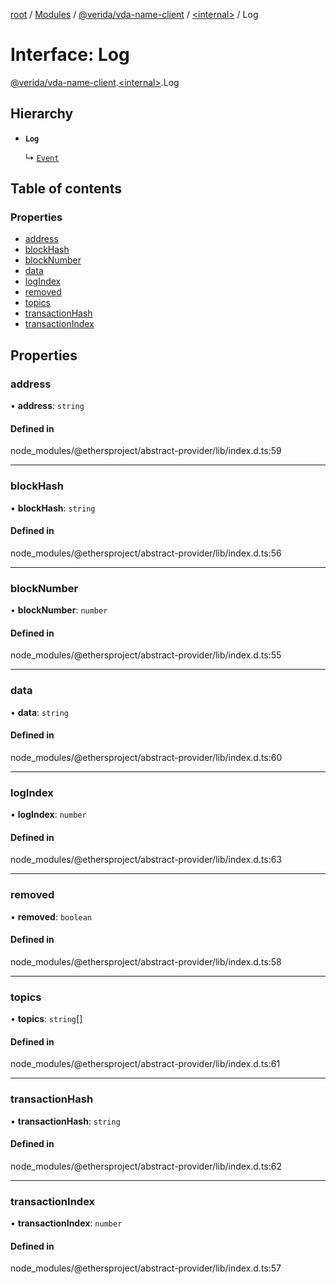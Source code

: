 [root](../README.md) / [Modules](../modules.md) / [@verida/vda-name-client](../modules/verida_vda_name_client.md) / [<internal\>](../modules/verida_vda_name_client._internal_.md) / Log

# Interface: Log

[@verida/vda-name-client](../modules/verida_vda_name_client.md).[<internal\>](../modules/verida_vda_name_client._internal_.md).Log

## Hierarchy

- **`Log`**

  ↳ [`Event`](verida_vda_name_client._internal_.Event.md)

## Table of contents

### Properties

- [address](verida_vda_name_client._internal_.Log.md#address)
- [blockHash](verida_vda_name_client._internal_.Log.md#blockhash)
- [blockNumber](verida_vda_name_client._internal_.Log.md#blocknumber)
- [data](verida_vda_name_client._internal_.Log.md#data)
- [logIndex](verida_vda_name_client._internal_.Log.md#logindex)
- [removed](verida_vda_name_client._internal_.Log.md#removed)
- [topics](verida_vda_name_client._internal_.Log.md#topics)
- [transactionHash](verida_vda_name_client._internal_.Log.md#transactionhash)
- [transactionIndex](verida_vda_name_client._internal_.Log.md#transactionindex)

## Properties

### address

• **address**: `string`

#### Defined in

node_modules/@ethersproject/abstract-provider/lib/index.d.ts:59

___

### blockHash

• **blockHash**: `string`

#### Defined in

node_modules/@ethersproject/abstract-provider/lib/index.d.ts:56

___

### blockNumber

• **blockNumber**: `number`

#### Defined in

node_modules/@ethersproject/abstract-provider/lib/index.d.ts:55

___

### data

• **data**: `string`

#### Defined in

node_modules/@ethersproject/abstract-provider/lib/index.d.ts:60

___

### logIndex

• **logIndex**: `number`

#### Defined in

node_modules/@ethersproject/abstract-provider/lib/index.d.ts:63

___

### removed

• **removed**: `boolean`

#### Defined in

node_modules/@ethersproject/abstract-provider/lib/index.d.ts:58

___

### topics

• **topics**: `string`[]

#### Defined in

node_modules/@ethersproject/abstract-provider/lib/index.d.ts:61

___

### transactionHash

• **transactionHash**: `string`

#### Defined in

node_modules/@ethersproject/abstract-provider/lib/index.d.ts:62

___

### transactionIndex

• **transactionIndex**: `number`

#### Defined in

node_modules/@ethersproject/abstract-provider/lib/index.d.ts:57
